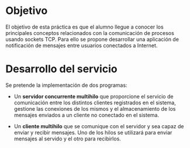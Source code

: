 # Objetivo

El objetivo de esta práctica es que el alumno llegue a conocer los principales
conceptos relacionados con la comunicación de procesos usando sockets TCP. Para
ello se propone desarrollar una aplicación de notificación de mensajes entre
usuarios conectados a Internet.

# Desarrollo del servicio

Se pretende la implementación de dos programas:

  * Un __servidor concurrente multihilo__ que proporcione el servicio de
    comunicación entre los distintos clientes registrados en el sistema,
    gestione las conexiones de los mismos y el almacenamiento de los mensajes
    enviados a un cliente no conectado en el sistema.

  * Un __cliente multihilo__ que se comunique con el servidor y sea capaz de
    enviar y recibir mensajes. Uno de los hilos se utilizará para enviar
    mensajes al servido y el otro para recibirlos.
